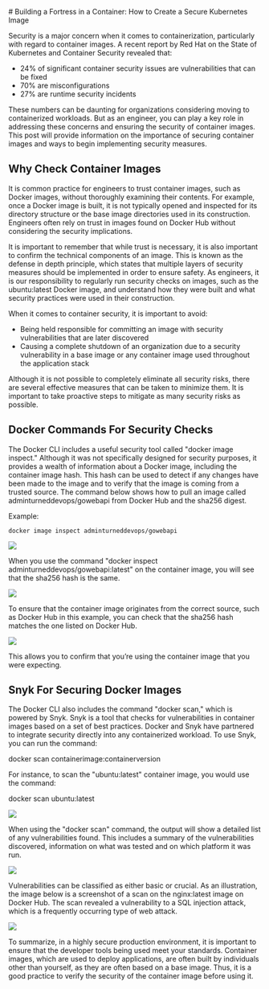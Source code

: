 
﻿# Building a Fortress in a Container: How to Create a Secure Kubernetes Image


Security is a major concern when it comes to containerization, particularly with regard to container images. A recent report by Red Hat on the State of Kubernetes and Container Security revealed that:

- 24% of significant container security issues are vulnerabilities that can be fixed
- 70% are misconfigurations
- 27% are runtime security incidents

These numbers can be daunting for organizations considering moving to containerized workloads. But as an engineer, you can play a key role in addressing these concerns and ensuring the security of container images. This post will provide information on the importance of securing container images and ways to begin implementing security measures.



## **Why Check Container Images**

It is common practice for engineers to trust container images, such as Docker images, without thoroughly examining their contents. For example, once a Docker image is built, it is not typically opened and inspected for its directory structure or the base image directories used in its construction. Engineers often rely on trust in images found on Docker Hub without considering the security implications.

It is important to remember that while trust is necessary, it is also important to confirm the technical components of an image. This is known as the defense in depth principle, which states that multiple layers of security measures should be implemented in order to ensure safety. As engineers, it is our responsibility to regularly run security checks on images, such as the ubuntu:latest Docker image, and understand how they were built and what security practices were used in their construction.


When it comes to container security, it is important to avoid:

- Being held responsible for committing an image with security vulnerabilities that are later discovered
- Causing a complete shutdown of an organization due to a security vulnerability in a base image or any container image used throughout the application stack

Although it is not possible to completely eliminate all security risks, there are several effective measures that can be taken to minimize them. It is important to take proactive steps to mitigate as many security risks as possible.

## **Docker Commands For Security Checks**

The Docker CLI includes a useful security tool called "docker image inspect." Although it was not specifically designed for security purposes, it provides a wealth of information about a Docker image, including the container image hash. This hash can be used to detect if any changes have been made to the image and to verify that the image is coming from a trusted source. The command below shows how to pull an image called adminturneddevops/gowebapi from Docker Hub and the sha256 digest.

Example:

    docker image inspect adminturneddevops/gowebapi


![](images/image7.png)



When you use the command "docker inspect adminturneddevops/gowebapi:latest" on the container image, you will see that the sha256 hash is the same.


![](images/image8.png)

To ensure that the container image originates from the correct source, such as Docker Hub in this example, you can check that the sha256 hash matches the one listed on Docker Hub.

![](images/image9.png)


This allows you to confirm that you’re using the container image that you were expecting.
## **Snyk For Securing Docker Images**
The Docker CLI also includes the command "docker scan," which is powered by Snyk. Snyk is a tool that checks for vulnerabilities in container images based on a set of best practices. Docker and Snyk have partnered to integrate security directly into any containerized workload. To use Snyk, you can run the command:

docker scan containerimage:containerversion


For instance, to scan the "ubuntu:latest" container image, you would use the command:

docker scan ubuntu:latest



![](images/image10.png)

When using the "docker scan" command, the output will show a detailed list of any vulnerabilities found. This includes a summary of the vulnerabilities discovered, information on what was tested and on which platform it was run.

![](images/image11.png)

Vulnerabilities can be classified as either basic or crucial. As an illustration, the image below is a screenshot of a scan on the nginx:latest image on Docker Hub. The scan revealed a vulnerability to a SQL injection attack, which is a frequently occurring type of web attack.




![](images/image12.png)

To summarize, in a highly secure production environment, it is important to ensure that the developer tools being used meet your standards. Container images, which are used to deploy applications, are often built by individuals other than yourself, as they are often based on a base image. Thus, it is a good practice to verify the security of the container image before using it.



